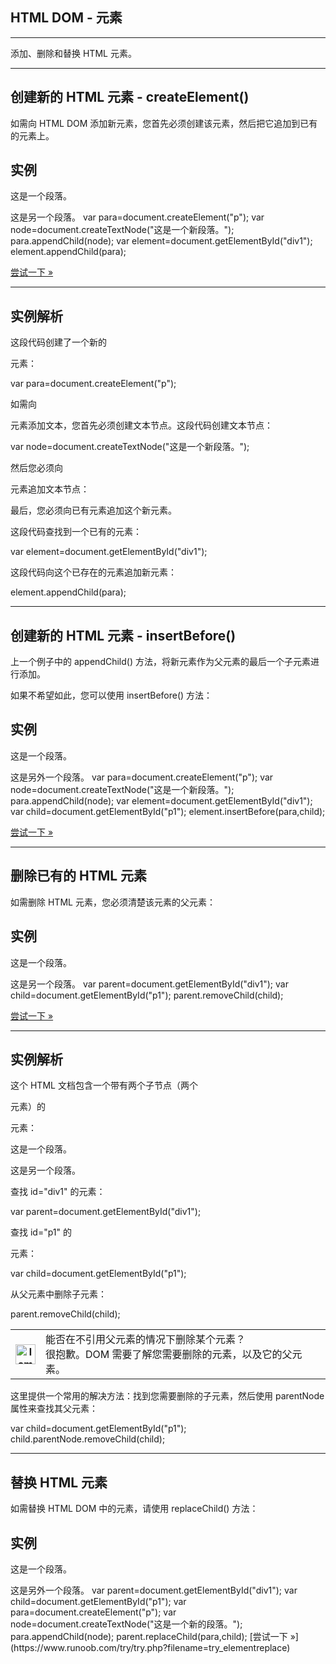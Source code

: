 ## HTML DOM - 元素

* * *

添加、删除和替换 HTML 元素。

* * *

## 创建新的 HTML 元素 - createElement()

如需向 HTML DOM 添加新元素，您首先必须创建该元素，然后把它追加到已有的元素上。

##  实例

<div id\="div1"\> <p id\="p1"\>这是一个段落。</p\> <p id\="p2"\>这是另一个段落。</p\> </div\> <script\> var para=document.createElement("p"); var node=document.createTextNode("这是一个新段落。"); para.appendChild(node); var element=document.getElementById("div1"); element.appendChild(para); </script\>

[尝试一下 »](https://www.runoob.com/try/try.php?filename=try_elementcreate)

  

* * *

## 实例解析

这段代码创建了一个新的 <p> 元素：

var para=document.createElement("p");

如需向 <p> 元素添加文本，您首先必须创建文本节点。这段代码创建文本节点：

var node=document.createTextNode("这是一个新段落。");

然后您必须向 <p> 元素追加文本节点：

最后，您必须向已有元素追加这个新元素。

这段代码查找到一个已有的元素：

var element=document.getElementById("div1");

这段代码向这个已存在的元素追加新元素：

element.appendChild(para);

  

* * *

## 创建新的 HTML 元素 - insertBefore()

上一个例子中的 appendChild() 方法，将新元素作为父元素的最后一个子元素进行添加。

如果不希望如此，您可以使用 insertBefore() 方法：

##  实例

<div id\="div1"\> <p id\="p1"\>这是一个段落。</p\> <p id\="p2"\>这是另外一个段落。</p\> </div\> <script\> var para=document.createElement("p"); var node=document.createTextNode("这是一个新段落。"); para.appendChild(node); var element=document.getElementById("div1"); var child=document.getElementById("p1"); element.insertBefore(para,child); </script\>

[尝试一下 »](https://www.runoob.com/try/try.php?filename=try_elementcreate2)

  

* * *

## 删除已有的 HTML 元素

如需删除 HTML 元素，您必须清楚该元素的父元素：

## 实例

<div id\="div1"\> <p id\="p1"\>这是一个段落。</p\> <p id\="p2"\>这是另一个段落。</p\> </div\> <script\> var parent=document.getElementById("div1"); var child=document.getElementById("p1"); parent.removeChild(child); </script\>

[尝试一下 »](https://www.runoob.com/try/try.php?filename=try_elementremove)

  

* * *

## 实例解析

这个 HTML 文档包含一个带有两个子节点（两个 <p> 元素）的 <div> 元素：

<div id="div1">  
<p id="p1">这是一个段落。</p>  
<p id="p2">这是另一个段落。</p>  
</div>

查找 id="div1" 的元素：

var parent=document.getElementById("div1");

查找 id="p1" 的 <p> 元素：

var child=document.getElementById("p1");

从父元素中删除子元素：

parent.removeChild(child);

  

<table class="lamp"><tbody><tr><th><img decoding="async" src="https://www.runoob.com/images/lamp.jpg" width="32" height="32" alt="lamp"></th><td>能否在不引用父元素的情况下删除某个元素？<br>很抱歉。DOM 需要了解您需要删除的元素，以及它的父元素。</td></tr></tbody></table>

这里提供一个常用的解决方法：找到您需要删除的子元素，然后使用 parentNode 属性来查找其父元素：

var child=document.getElementById("p1");  
child.parentNode.removeChild(child);

  

* * *

## 替换 HTML 元素

如需替换 HTML DOM 中的元素，请使用 replaceChild() 方法：

## 实例

<div id\="div1"\> <p id\="p1"\>这是一个段落。</p\> <p id\="p2"\>这是另外一个段落。</p\> </div\> <script\> var parent=document.getElementById("div1"); var child=document.getElementById("p1"); var para=document.createElement("p"); var node=document.createTextNode("这是一个新的段落。"); para.appendChild(node); parent.replaceChild(para,child); </script\>
[尝试一下 »](https://www.runoob.com/try/try.php?filename=try_elementreplace)